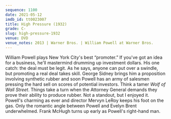 ```yaml
---
sequence: 1100
date: 2021-05-12
imdb_id: tt0023007
title: High Pressure (1932)
grade: C-
slug: high-pressure-1932
venue: DVD
venue_notes: 2013 | Warner Bros. | William Powell at Warner Bros.
---
```


William Powell plays New York City's best “promoter.” If you've got an idea for a business, he'll mastermind drumming up investment dollars. His one catch: the deal must be legit. As he says, anyone can put over a swindle, but promoting a real deal takes skill. George Sidney brings him a proposition involving synthetic rubber and soon Powell has an army of salesmen pressing the hard sell on scores of potential investors. Think a tamer <span data-imdb-id="tt0993846">_Wolf of Wall Street_</span>. Things take a turn when the Attorney General demands they prove their ability to produce rubber. Not a standout, but I enjoyed it. Powell's charming as ever and director Mervyn LeRoy keeps his foot on the gas. Only the romantic angle between Powell and Evelyn Brent underwhelmed. Frank McHugh turns up early as Powell's right-hand man.